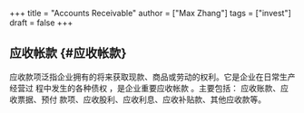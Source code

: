+++
title = "Accounts Receivable"
author = ["Max Zhang"]
tags = ["invest"]
draft = false
+++

## 应收帐款 {#应收帐款}

应收款项泛指企业拥有的将来获取现款、商品或劳动的权利。它是企业在日常生产经营过
程中发生的各种债权 ，是企业重要应收帐款 。主要包括： 应收账款、应收票据、预付
款项、应收股利、应收利息、应收补贴款、其他应收款等。
